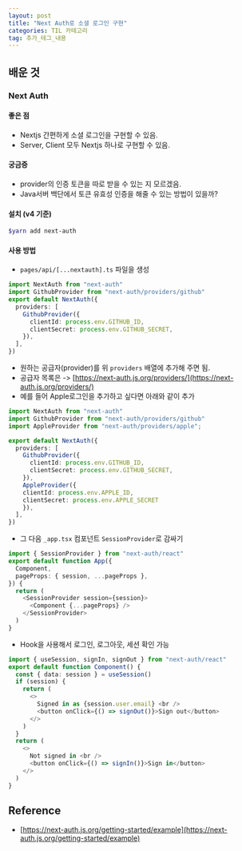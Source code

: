 ```yaml
---
layout: post
title: "Next Auth로 소셜 로그인 구현"
categories: TIL 카테고리
tag: 추가_테그_내용
---
```


## 배운 것

### Next Auth

#### 좋은 점

- Nextjs 간편하게 소셜 로그인을 구현할 수 있음.
- Server, Client 모두 Nextjs 하나로 구현할 수 있음.

#### 궁금증

- provider의 인증 토큰을 따로 받을 수 있는 지 모르겠음.
- Java서버 백단에서 토큰 유효성 인증을 해줄 수 있는 방법이 있을까?

#### 설치 (v4 기준)

```bash
$yarn add next-auth
```

#### 사용 방법

- `pages/api/[...nextauth].ts` 파일을 생성

```TypeScript
import NextAuth from "next-auth"
import GithubProvider from "next-auth/providers/github"
export default NextAuth({
  providers: [
    GithubProvider({
      clientId: process.env.GITHUB_ID,
      clientSecret: process.env.GITHUB_SECRET,
    }),
  ],
})
```

- 원하는 공급자(provider)를 위 `providers` 배열에 추가해 주면 됨.
- 공급자 목록은 -> [https://next-auth.js.org/providers/](https://next-auth.js.org/providers/)
- 예를 들어 Apple로그인을 추가하고 싶다면 아래와 같이 추가

```TypeScript
import NextAuth from "next-auth"
import GithubProvider from "next-auth/providers/github"
import AppleProvider from "next-auth/providers/apple";

export default NextAuth({
  providers: [
    GithubProvider({
      clientId: process.env.GITHUB_ID,
      clientSecret: process.env.GITHUB_SECRET,
    }),
    AppleProvider({
    clientId: process.env.APPLE_ID,
    clientSecret: process.env.APPLE_SECRET
    }),
  ],
})
```

- 그 다음 `_app.tsx` 컴포넌트 `SessionProvider`로 감싸기

```TypeScript
import { SessionProvider } from "next-auth/react"
export default function App({
  Component,
  pageProps: { session, ...pageProps },
}) {
  return (
    <SessionProvider session={session}>
      <Component {...pageProps} />
    </SessionProvider>
  )
}
```

- Hook을 사용해서 로그인, 로그아웃, 세션 확인 가능

```TypeScript
import { useSession, signIn, signOut } from "next-auth/react"
export default function Component() {
  const { data: session } = useSession()
  if (session) {
    return (
      <>
        Signed in as {session.user.email} <br />
        <button onClick={() => signOut()}>Sign out</button>
      </>
    )
  }
  return (
    <>
      Not signed in <br />
      <button onClick={() => signIn()}>Sign in</button>
    </>
  )
}
```

## Reference

- [https://next-auth.js.org/getting-started/example](https://next-auth.js.org/getting-started/example)
